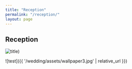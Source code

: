 ```yaml
---
title: "Reception"
permalink: "/reception/"
layout: page
---
```


## Reception

![title](/assets/wallpapepr6.jpg))

![test]({{ '/wedding/assets/wallpaper3.jpg' | relative_url }})

